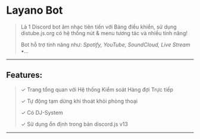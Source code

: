 # Layano Bot

> Là 1 Discord bot âm nhạc tiên tiến với Bảng điều khiển, sử dụng distube.js.org có hệ thống nút & menu tương tác và nhiều tính năng!
>
> Bot hỗ trợ tính năng như: *Spotify, YouTube, SoundCloud, Live Stream •...*

***

## Features:
> ✓ Trang tổng quan với Hệ thống Kiểm soát Hàng đợi Trực tiếp
> 
> ✓ Tự động tạm dừng khi thoát khỏi phòng thoại
> 
> ✓ Có DJ-System
> 
> ✓ Sử dụng ổn định trong bản discord.js v13

***


